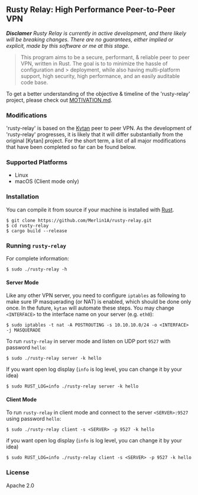 ## Rusty Relay: High Performance Peer-to-Peer VPN

*__Disclamer__* _Rusty Relay is currently in active development, and there likely will be breaking changes. There are no guarantees, either implied or explicit, made by this software or me at this stage._

&NewLine;
&NewLine;

> This program aims to be a secure, performant, & reliable peer to peer VPN, written in Rust. The goal is to to minimize the hassle of configuration and   > deployment, while also having multi-platform support, high security, high performance, and an easily auditable code base.

&NewLine;
&NewLine;

To get a better understanding of the objective & timeline of the 'rusty-relay' project, please check out [MOTIVATION.md](https://github.com/Merlin1A/rusty-relay/blob/master/MOTIVATION.md).

### Modifications

'rusty-relay' is based on the [Kytan](https://github.com/changlan/kytan) peer to peer VPN. As the development of 'rusty-relay' progresses, it is likely that it will differ substantially from the original [Kytan] project. For the short term, a list of all major modifications that have been completed so far can be found below.

### Supported Platforms

- Linux
- macOS (Client mode only)

### Installation

You can compile it from source if
your machine is installed with [Rust](https://www.rust-lang.org/en-US/install.html).

```
$ git clone https://github.com/Merlin1A/rusty-relay.git
$ cd rusty-relay
$ cargo build --release
```

### Running `rusty-relay`

For complete information:

```
$ sudo ./rusty-relay -h
```

#### Server Mode

Like any other VPN server, you need to configure `iptables` as following to make
sure IP masquerading (or NAT) is enabled, which should be done only once. In the
future, `kytan` will automate these steps. You may change `<INTERFACE>` to the
interface name on your server (e.g. `eth0`):

```
$ sudo iptables -t nat -A POSTROUTING -s 10.10.10.0/24 -o <INTERFACE> -j MASQUERADE
```

To run `rusty-relay` in server mode and listen on UDP port `9527` with password `hello`:

```
$ sudo ./rusty-relay server -k hello 
```
If you want open log display (`info` is log level, you can change it by your idea)

```
$ sudo RUST_LOG=info ./rusty-relay server -k hello 
```

#### Client Mode

To run `rusty-relay` in client mode and connect to the server `<SERVER>:9527` using password `hello`:

```
$ sudo ./rusty-relay client -s <SERVER> -p 9527 -k hello
```

if you want open log display (`info` is log level, you can change it by your idea)

```
$ sudo RUST_LOG=info ./rusty-relay client -s <SERVER> -p 9527 -k hello
```

### License

Apache 2.0

